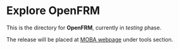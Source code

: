 # Explore OpenFRM
This is the directory for **OpenFRM**, currently in _testing_ phase.

The release will be placed at [MOBA webpage](https://www.moba.coop/) under tools section.
